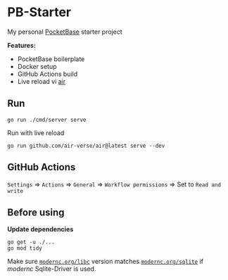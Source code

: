 # PB-Starter

My personal [PocketBase](https://pocketbase.io/) starter project

**Features:**

- PocketBase boilerplate
- Docker setup
- GitHub Actions build
- Live reload vi [air](https://github.com/air-verse/air)

## Run

```shell
go run ./cmd/server serve
```

Run with live reload

```shell
go run github.com/air-verse/air@latest serve --dev
```

## GitHub Actions

`Settings` => `Actions` => `General` => `Workflow permissions` => Set to `Read and write`

## Before using

**Update dependencies**

```shell
go get -u ./...
go mod tidy
```

Make sure [`modernc.org/libc`](https://pkg.go.dev/modernc.org/libc) version matches [`modernc.org/sqlite`](https://pkg.go.dev/modernc.org/sqlite) if *modernc* Sqlite-Driver is used.
